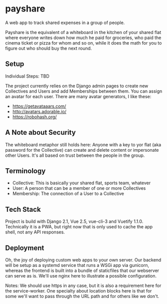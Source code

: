 # payshare

A web app to track shared expenses in a group of people.

Payshare is the equivalent of a whiteboard in the kitchen of your shared
flat where everyone writes down how much he paid for groceries, who paid
the cinema ticket or pizza for whom and so on, while it does the math
for you to figure out who should buy the next round.

## Setup

Individual Steps: TBD

The project currently relies on the Django admin pages to create new
Collectives and Users and add Memberships between them. You can assign
an avatar for each user. There are many avatar generators, I like these:
- https://getavataaars.com/
- http://avatars.adorable.io/
- https://robohash.org/

## A Note about Security

The whiteboard metaphor still holds here: Anyone with a key to yor flat
(aka password for the Collective) can create and delete content or
impersonate other Users. It's all based on trust between the people in
the group.

## Terminology
- Collective: This is basically your shared flat, sports team, whatever
- User: A person that can be a member of one or more Collectives
- Membership: The connection of a User to a Collective

## Tech Stack

Project is build with Django 2.1, Vue 2.5, vue-cli-3 and Vuetify 1.1.0.
Technically it is a PWA, but right now that is only used to cache the
app shell, not any API responses.

## Deployment

Oh, the joy of deploying custom web apps to your own server. Our backend
will be setup as a systemd service that runs a WSGi app via gunicorn,
whereas the frontend is built into a bundle of staticfiles that our
webserver can serve as is. We'll use nginx here to illustrate a possible
configuration.

Notes: We should use https in any case, but it is also a requirement
  here for the service-worker. One specialty about location blocks here
  is that for some we'll want to pass through the URL path and for
  others like we don't.
